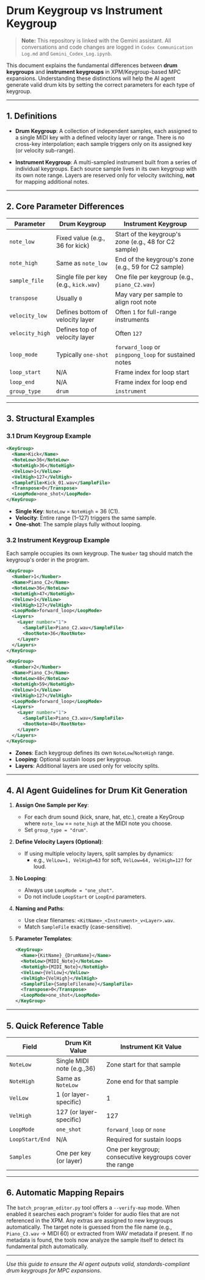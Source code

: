 # Drum Keygroup vs Instrument Keygroup
> **Note:** This repository is linked with the Gemini assistant. All conversations and code changes are logged in `Codex Communication Log.md` and `Gemini_Codex_Log.ipynb`.

This document explains the fundamental differences between **drum keygroups** and **instrument keygroups** in XPM/Keygroup-based MPC expansions. Understanding these distinctions will help the AI agent generate valid drum kits by setting the correct parameters for each type of keygroup.

---

## 1. Definitions

- **Drum Keygroup**: A collection of independent samples, each assigned to a single MIDI key with a defined velocity layer or range. There is no cross-key interpolation; each sample triggers only on its assigned key (or velocity sub-range).

- **Instrument Keygroup**: A multi-sampled instrument built from a series of individual keygroups. Each source sample lives in its own keygroup with its own note range. Layers are reserved only for velocity switching, **not** for mapping additional notes.

---

## 2. Core Parameter Differences

| Parameter         | Drum Keygroup                                     | Instrument Keygroup                                      |
|-------------------|---------------------------------------------------|----------------------------------------------------------|
| `note_low`        | Fixed value (e.g., 36 for kick)                   | Start of the keygroup's zone (e.g., 48 for C2 sample)    |
| `note_high`       | Same as `note_low`                                | End of the keygroup's zone (e.g., 59 for C2 sample)      |
| `sample_file`     | Single file per key (e.g., `kick.wav`)            | One file per keygroup (e.g., `piano_C2.wav`)             |
| `transpose`       | Usually `0`                                       | May vary per sample to align root note                  |
| `velocity_low`    | Defines bottom of velocity layer                  | Often `1` for full-range instruments                     |
| `velocity_high`   | Defines top of velocity layer                     | Often `127`                                             |
| `loop_mode`       | Typically `one-shot`                              | `forward_loop` or `pingpong_loop` for sustained notes    |
| `loop_start`      | N/A                                               | Frame index for loop start                               |
| `loop_end`        | N/A                                               | Frame index for loop end                                 |
| `group_type`      | `drum`                                            | `instrument`                                            |


---

## 3. Structural Examples

### 3.1 Drum Keygroup Example

```xml
<KeyGroup>
  <Name>Kick</Name>
  <NoteLow>36</NoteLow>
  <NoteHigh>36</NoteHigh>
  <VelLow>1</VelLow>
  <VelHigh>127</VelHigh>
  <SampleFile>Kick_01.wav</SampleFile>
  <Transpose>0</Transpose>
  <LoopMode>one_shot</LoopMode>
</KeyGroup>
```

- **Single Key**: `NoteLow` = `NoteHigh` = 36 (C1).
- **Velocity**: Entire range (1–127) triggers the same sample.
- **One-shot**: The sample plays fully without looping.

### 3.2 Instrument Keygroup Example

Each sample occupies its own keygroup. The `Number` tag should match the keygroup's order in the program.

```xml
<KeyGroup>
  <Number>1</Number>
  <Name>Piano_C2</Name>
  <NoteLow>36</NoteLow>
  <NoteHigh>47</NoteHigh>
  <VelLow>1</VelLow>
  <VelHigh>127</VelHigh>
  <LoopMode>forward_loop</LoopMode>
  <Layers>
    <Layer number="1">
      <SampleFile>Piano_C2.wav</SampleFile>
      <RootNote>36</RootNote>
    </Layer>
  </Layers>
</KeyGroup>

<KeyGroup>
  <Number>2</Number>
  <Name>Piano_C3</Name>
  <NoteLow>48</NoteLow>
  <NoteHigh>59</NoteHigh>
  <VelLow>1</VelLow>
  <VelHigh>127</VelHigh>
  <LoopMode>forward_loop</LoopMode>
  <Layers>
    <Layer number="1">
      <SampleFile>Piano_C3.wav</SampleFile>
      <RootNote>48</RootNote>
    </Layer>
  </Layers>
</KeyGroup>
```

- **Zones**: Each keygroup defines its own `NoteLow`/`NoteHigh` range.
- **Looping**: Optional sustain loops per keygroup.
- **Layers**: Additional layers are used only for velocity splits.

---

## 4. AI Agent Guidelines for Drum Kit Generation

1. **Assign One Sample per Key**:
   - For each drum sound (kick, snare, hat, etc.), create a KeyGroup where `note_low` == `note_high` at the MIDI note you choose.
   - Set `group_type = "drum"`.

2. **Define Velocity Layers (Optional)**:
   - If using multiple velocity layers, split samples by dynamics:
     - e.g., `VelLow=1, VelHigh=63` for soft, `VelLow=64, VelHigh=127` for loud.

3. **No Looping**:
   - Always use `LoopMode = "one_shot"`.
   - Do not include `LoopStart` or `LoopEnd` parameters.

4. **Naming and Paths**:
   - Use clear filenames: `<KitName>_<Instrument>_v<Layer>.wav`.
   - Match `SampleFile` exactly (case-sensitive).

5. **Parameter Templates**:
   ```xml
   <KeyGroup>
     <Name>{KitName}_{DrumName}</Name>
     <NoteLow>{MIDI_Note}</NoteLow>
     <NoteHigh>{MIDI_Note}</NoteHigh>
     <VelLow>{VelLow}</VelLow>
     <VelHigh>{VelHigh}</VelHigh>
     <SampleFile>{SampleFilename}</SampleFile>
     <Transpose>0</Transpose>
     <LoopMode>one_shot</LoopMode>
   </KeyGroup>
   ```

---

## 5. Quick Reference Table

| Field          | Drum Kit Value             | Instrument Kit Value        |
|----------------|----------------------------|-----------------------------|
| `NoteLow`      | Single MIDI note (e.g.,36) | Zone start for that sample  |
| `NoteHigh`     | Same as `NoteLow`          | Zone end for that sample    |
| `VelLow`       | 1 (or layer-specific)      | 1                           |
| `VelHigh`      | 127 (or layer-specific)    | 127                         |
| `LoopMode`     | `one_shot`                 | `forward_loop` or `none`    |
| `LoopStart/End`| N/A                        | Required for sustain loops  |
| `Samples`      | One per key (or layer)     | One per keygroup; consecutive keygroups cover the range |

---

## 6. Automatic Mapping Repairs

The `batch_program_editor.py` tool offers a `--verify-map` mode. When enabled it searches each program's folder for audio files that are not referenced in the XPM. Any extras are assigned to new keygroups automatically. The target note is guessed from the file name (e.g., `Piano_C3.wav` → MIDI 60) or extracted from WAV metadata if present.
If no metadata is found, the tools now analyze the sample itself to detect its fundamental pitch automatically.

---

*Use this guide to ensure the AI agent outputs valid, standards-compliant drum keygroups for MPC expansions.*

